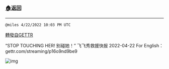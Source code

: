 ###  [:house:返回](../)
---


`@miles 4/22/2022 10:03 PM UTC`

[轉發自GETTR](https://gettr.com/post/p16ntkg306e)

“STOP TOUCHING HER! 别碰她！” 飞飞秀救援快报 2022-04-22
For English：gettr.com/streaming/p16o9nd9be9

![img](https://media.gettr.com/group41/origin/2022/04/22/22/4f57735b-f5e6-8a68-83ad-db82df07f0b4/6383d6c383a688bc0ce747d8282e44b3.jpeg)
